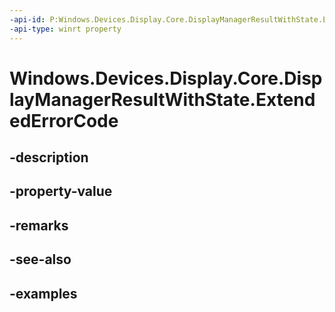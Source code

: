 ```yaml
---
-api-id: P:Windows.Devices.Display.Core.DisplayManagerResultWithState.ExtendedErrorCode
-api-type: winrt property
---
```


<!-- Property syntax.
public HResult ExtendedErrorCode { get; }
-->

# Windows.Devices.Display.Core.DisplayManagerResultWithState.ExtendedErrorCode

## -description

## -property-value

## -remarks

## -see-also

## -examples

